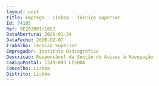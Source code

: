 ```yaml
--- 
layout: post
title: Emprego - Lisboa - Técnico Superior
Id: 74105
Ref: OE202001/1023
DataAbertura: 2020-01-24
DataFecho: 2020-02-07
Trabalho: Técnico Superior
Empregador: Instituto Hidrográfico
Descricao: Responsável da Secção de Avisos à Navegação
CodigoPostal: 1249-093 LISBOA
Concelho: Lisboa
Distrito: Lisboa
--- 
```

